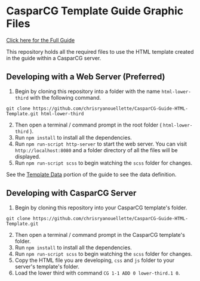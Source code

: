 # CasparCG Template Guide Graphic Files

[Click here for the Full Guide](https://app.gitbook.com/@chrisryanouellette/s/casparcg-html-template-guide/)

This repository holds all the required files to use the HTML template created in the guide within a CasparCG server. 

## Developing with a Web Server (Preferred)

1. Begin by cloning this repository into a folder with the name `html-lower-third` with the following command.

```
git clone https://github.com/chrisryanouellette/CasparCG-Guide-HTML-Template.git html-lower-third
```

2. Then open a terminal / command prompt in the root folder ( `html-lower-third` ).
3. Run `npm install` to install all the dependencies.
4. Run `npm run-script http-server` to start the web server. You can visit `http://localhost:8080` and a folder directory of all the files will be displayed.
5. Run `npm run-script scss` to begin watching the `scss` folder for changes.

See the [Template Data](https://app.gitbook.com/@chrisryanouellette/s/casparcg-html-template-guide/javascript/handling-updates#template-data-setup) portion of the guide to see the data definition.

## Developing with CasparCG Server

1. Begin by cloning this repository into your CasparCG template's folder. 

```
git clone https://github.com/chrisryanouellette/CasparCG-Guide-HTML-Template.git
```

2. Then open a terminal / command prompt in the CasparCG template's folder. 
3. Run `npm install` to install all the dependencies.
4. Run `npm run-script scss` to begin watching the `scss` folder for changes.
5. Copy the HTML file you are developing, `css` and `js` folder to your server's template's folder.
6. Load the lower third with command `CG 1-1 ADD 0 lower-third.1 0`.